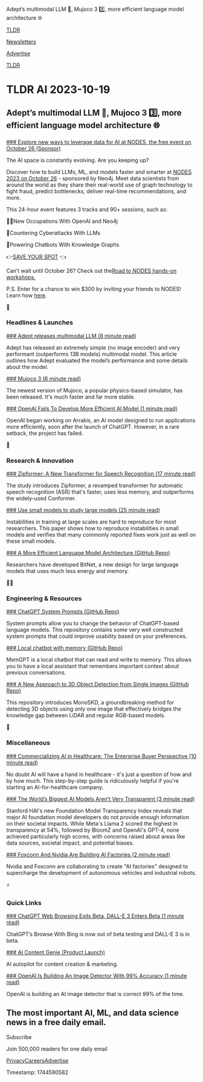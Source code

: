 Adept’s multimodal LLM 🔀, Mujoco 3 3️⃣, more efficient language model architecture 🌐

[TLDR](/)

[Newsletters](/newsletters)

[Advertise](https://advertise.tldr.tech/)

[TLDR](/)

# TLDR AI 2023-10-19

## Adept’s multimodal LLM 🔀, Mujoco 3 3️⃣, more efficient language model architecture 🌐

### 

[### Explore new ways to leverage data for AI at NODES, the free event on October 26 (Sponsor)](https://neo4j.registration.goldcast.io/events/6fb85147-ca27-4310-9dec-cb345c53bd6f)

The AI space is constantly evolving. Are you keeping up?

Discover how to build LLMs, ML, and models faster and smarter at [NODES 2023 on October 26](https://neo4j.registration.goldcast.io/events/6fb85147-ca27-4310-9dec-cb345c53bd6f) - sponsored by Neo4j. Meet data scientists from around the world as they share their real-world use of graph technology to fight fraud, predict bottlenecks, deliver real-time recommendations, and more.

This 24-hour event features 3 tracks and 90+ sessions, such as:

🧑‍💻New Occupations With OpenAI and Neo4j

🥊Countering Cyberattacks With LLMs

🤖Powering Chatbots With Knowledge Graphs

👉[SAVE YOUR SPOT](http://www.neo4j.com/nodes-2023?utm_source=TLDR&utm_medium=nl&utm_campaign=Nodes&utm_content=Ad-1) 👈

Can’t wait until October 26? Check out the[Road to NODES hands-on workshops.](https://neo4j.registration.goldcast.io/events/6fb85147-ca27-4310-9dec-cb345c53bd6f?utm_source=first&utm_medium=blog&utm_campaign=announcement#Text%20Grid%206)

P.S. Enter for a chance to win $300 by inviting your friends to NODES! Learn how [here](https://dev.assets.neo4j.com/nodes-tweet.html).

🚀

### Headlines & Launches

[### Adept releases multimodal LLM (8 minute read)](https://www.adept.ai/blog/fuyu-8b?utm_source=tldrai)

Adept has released an extremely simple (no image encoder) and very performant (outperforms 13B models) multimodal model. This article outlines how Adept evaluated the model’s performance and some details about the model.

[### Mujoco 3 (6 minute read)](https://github.com/google-deepmind/mujoco/discussions/1101?utm_source=tldrai)

The newest version of Mujoco, a popular physics-based simulator, has been released. It's much faster and far more stable.

[### OpenAI Fails To Develop More Efficient AI Model (1 minute read)](https://www.businessinsider.com/openai-model-arrakis-dystopian-desert-world-dune-2023-10?utm_source=tldrai)

OpenAI began working on Arrakis, an AI model designed to run applications more efficiently, soon after the launch of ChatGPT. However, in a rare setback, the project has failed.

🧠

### Research & Innovation

[### Zipformer: A New Transformer for Speech Recognition (17 minute read)](https://arxiv.org/abs/2310.11230v1?utm_source=tldrai)

The study introduces Zipformer, a revamped transformer for automatic speech recognition (ASR) that's faster, uses less memory, and outperforms the widely-used Conformer.

[### Use small models to study large models (25 minute read)](https://arxiv.org/abs/2309.14322?utm_source=tldrai)

Instabilities in training at large scales are hard to reproduce for most researchers. This paper shows how to reproduce instabilities in small models and verifies that many commonly reported fixes work just as well on these small models.

[### A More Efficient Language Model Architecture (GitHub Repo)](https://github.com/kyegomez/BitNet?utm_source=tldrai)

Researchers have developed BitNet, a new design for large language models that uses much less energy and memory.

👨‍💻

### Engineering & Resources

[### ChatGPT System Prompts (GitHub Repo)](https://github.com/spdustin/ChatGPT-AutoExpert?utm_source=tldrai)

System prompts allow you to change the behavior of ChatGPT-based language models. This repository contains some very well constructed system prompts that could improve usability based on your preferences.

[### Local chatbot with memory (GitHub Repo)](https://github.com/cpacker/MemGPT?utm_source=tldrai)

MemGPT is a local chatbot that can read and write to memory. This allows you to have a local assistant that remembers important context about previous conversations.

[### A New Approach to 3D Object Detection from Single Images (GitHub Repo)](https://github.com/senwang98/monoskd?utm_source=tldrai)

This repository introduces MonoSKD, a groundbreaking method for detecting 3D objects using only one image that effectively bridges the knowledge gap between LiDAR and regular RGB-based models.

🎁

### Miscellaneous

[### Commercializing AI in Healthcare: The Enterprise Buyer Perspective (10 minute read)](https://a16z.com/commercializing-ai-in-healthcare-the-enterprise-buyer-perspective/?utm_source=tldrai)

No doubt AI will have a hand in healthcare - it's just a question of how and by how much. This step-by-step guide is ridiculously helpful if you’re starting an AI-for-healthcare company.

[### The World’s Biggest AI Models Aren’t Very Transparent (3 minute read)](https://www.theverge.com/2023/10/18/23922973/stanford-ai-foundation-model-transparency-index?utm_source=tldrai)

Stanford HAI's new Foundation Model Transparency Index reveals that major AI foundation model developers do not provide enough information on their societal impacts. While Meta's Llama 2 scored the highest in transparency at 54%, followed by BloomZ and OpenAI's GPT-4, none achieved particularly high scores, with concerns raised about areas like data sources, societal impact, and potential biases.

[### Foxconn And Nvidia Are Building AI Factories (2 minute read)](https://techcrunch.com/2023/10/17/foxconn-and-nvidia-are-building-ai-factories-to-accelerate-self-driving-cars/?utm_source=tldrai)

Nvidia and Foxconn are collaborating to create "AI factories" designed to supercharge the development of autonomous vehicles and industrial robots.

⚡️

### Quick Links

[### ChatGPT Web Browsing Exits Beta, DALL-E 3 Enters Beta (1 minute read)](https://www.engadget.com/chatgpt-live-web-browsing-exits-beta-dall-e-3-enters-beta-182303115.html?utm_source=tldrai)

ChatGPT’s Browse With Bing is now out of beta testing and DALL-E 3 is in beta.

[### AI Content Genie (Product Launch)](https://www.producthunt.com/posts/ai-content-genie?utm_source=tldrai)

AI autopilot for content creation & marketing.

[### OpenAI Is Building An Image Detector With 99% Accuracy (1 minute read)](https://petapixel.com/2023/10/18/openai-is-building-an-ai-image-detector-with-99-accuracy/?utm_source=tldrai)

OpenAI is building an AI image detector that is correct 99% of the time.

## The most important AI, ML, and data science news in a free daily email.

Subscribe

Join 500,000 readers for one daily email

[Privacy](/privacy)[Careers](https://jobs.ashbyhq.com/tldr.tech)[Advertise](/ai/advertise)

Timestamp: 1744590582
